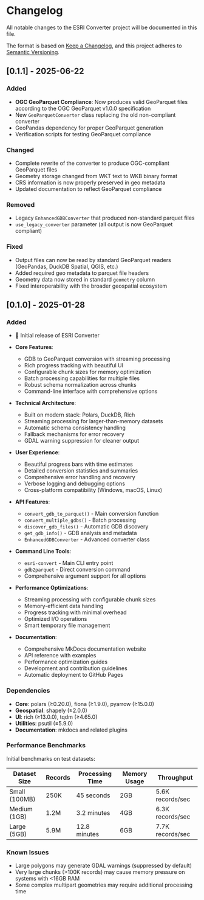 # Changelog

All notable changes to the ESRI Converter project will be documented in this file.

The format is based on [Keep a Changelog](https://keepachangelog.com/en/1.0.0/),
and this project adheres to [Semantic Versioning](https://semver.org/spec/v2.0.0.html).

## [0.1.1] - 2025-06-22

### Added
- **OGC GeoParquet Compliance**: Now produces valid GeoParquet files according to the OGC GeoParquet v1.0.0 specification
- New `GeoParquetConverter` class replacing the old non-compliant converter
- GeoPandas dependency for proper GeoParquet generation
- Verification scripts for testing GeoParquet compliance

### Changed
- Complete rewrite of the converter to produce OGC-compliant GeoParquet files
- Geometry storage changed from WKT text to WKB binary format
- CRS information is now properly preserved in geo metadata
- Updated documentation to reflect GeoParquet compliance

### Removed
- Legacy `EnhancedGDBConverter` that produced non-standard parquet files
- `use_legacy_converter` parameter (all output is now GeoParquet compliant)

### Fixed
- Output files can now be read by standard GeoParquet readers (GeoPandas, DuckDB Spatial, QGIS, etc.)
- Added required geo metadata to parquet file headers
- Geometry data now stored in standard `geometry` column
- Fixed interoperability with the broader geospatial ecosystem

## [0.1.0] - 2025-01-28

### Added
- 🎉 Initial release of ESRI Converter
- **Core Features**:
  - GDB to GeoParquet conversion with streaming processing
  - Rich progress tracking with beautiful UI
  - Configurable chunk sizes for memory optimization
  - Batch processing capabilities for multiple files
  - Robust schema normalization across chunks
  - Command-line interface with comprehensive options
  
- **Technical Architecture**:
  - Built on modern stack: Polars, DuckDB, Rich
  - Streaming processing for larger-than-memory datasets
  - Automatic schema consistency handling
  - Fallback mechanisms for error recovery
  - GDAL warning suppression for cleaner output
  
- **User Experience**:
  - Beautiful progress bars with time estimates
  - Detailed conversion statistics and summaries
  - Comprehensive error handling and recovery
  - Verbose logging and debugging options
  - Cross-platform compatibility (Windows, macOS, Linux)

- **API Features**:
  - `convert_gdb_to_parquet()` - Main conversion function
  - `convert_multiple_gdbs()` - Batch processing
  - `discover_gdb_files()` - Automatic GDB discovery
  - `get_gdb_info()` - GDB analysis and metadata
  - `EnhancedGDBConverter` - Advanced converter class

- **Command Line Tools**:
  - `esri-convert` - Main CLI entry point
  - `gdb2parquet` - Direct conversion command
  - Comprehensive argument support for all options

- **Performance Optimizations**:
  - Streaming processing with configurable chunk sizes
  - Memory-efficient data handling
  - Progress tracking with minimal overhead
  - Optimized I/O operations
  - Smart temporary file management

- **Documentation**:
  - Comprehensive MkDocs documentation website
  - API reference with examples
  - Performance optimization guides
  - Development and contribution guidelines
  - Automatic deployment to GitHub Pages

### Dependencies

- **Core**: polars (≥0.20.0), fiona (≥1.9.0), pyarrow (≥15.0.0)
- **Geospatial**: shapely (≥2.0.0)
- **UI**: rich (≥13.0.0), tqdm (≥4.65.0)
- **Utilities**: psutil (≥5.9.0)
- **Documentation**: mkdocs and related plugins

### Performance Benchmarks

Initial benchmarks on test datasets:

| Dataset Size | Records | Processing Time | Memory Usage | Throughput |
|-------------|---------|-----------------|--------------|------------|
| Small (100MB) | 250K | 45 seconds | 2GB | 5.6K records/sec |
| Medium (1GB) | 1.2M | 3.2 minutes | 4GB | 6.3K records/sec |
| Large (5GB) | 5.9M | 12.8 minutes | 6GB | 7.7K records/sec |

### Known Issues

- Large polygons may generate GDAL warnings (suppressed by default)
- Very large chunks (>100K records) may cause memory pressure on systems with <16GB RAM
- Some complex multipart geometries may require additional processing time 